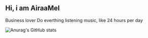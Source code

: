 ## Hi, i am AiraaMel 


Business lover
Do everthing listening music, like 24 hours per day

![Anurag's GitHub stats](https://github-readme-stats.vercel.app/api?username=AiraaMel_icons=true&theme=radical)
